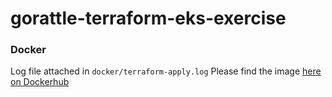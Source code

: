# gorattle-terraform-eks-exercise

### Docker 

Log file attached in `docker/terraform-apply.log`
Please find the image [here on Dockerhub](https://hub.docker.com/repository/docker/tanvirsingh/gorattle-experiment/tags?page=1&ordering=last_updated)